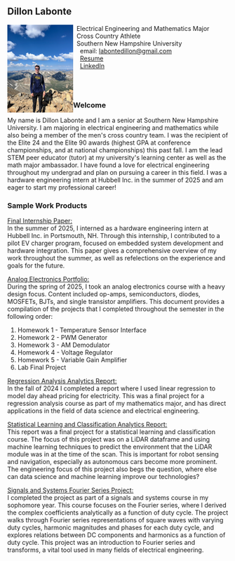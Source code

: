 ## Dillon Labonte

<img src="SiteFiles/github_page_pfp.jpeg" align="left" width=150>&nbsp; Electrical Engineering and Mathematics Major<br/>
&nbsp; Cross Country Athlete <br/>
&nbsp; Southern New Hampshire University <br/>
&nbsp; &nbsp; email: labontedillon@gmail.com<br/>
&nbsp; &nbsp; <a href="https://labontedillon26.github.io/SiteFiles/Resume/Fall24Resume.pdf" target="_blank">Resume</a> <br/>
&nbsp; &nbsp; <a href="https://www.linkedin.com/in/dillon-labonte-b55299290/" target="_blank">LinkedIn</a>

<br/>
<br/>

### Welcome

My name is Dillon Labonte and I am a senior at Southern New Hampshire University. I am majoring in electrical engineering and mathematics while also being a member of the men's cross country team. I was the recipient of the Elite 24 and the Elite 90 awards (highest GPA at conference championships, and at national championships) this past fall. I am the lead STEM peer educator (tutor) at my university's learning center as well as the math major ambassador. I have found a love for electrical engineering throughout my undergrad and plan on pursuing a career in this field. I was a hardware engineering intern at Hubbell Inc. in the summer of 2025 and am eager to start my professional career!

### Sample Work Products

<a href="https://labontedillon26.github.io/SiteFiles/EG490_Final_Paper.pdf" target="_blank"><u>Final Internship Paper:</u></a> <br/>
In the summer of 2025, I interned as a hardware engineering intern at Hubbell Inc. in Portsmouth, NH. Through this internship, I contributed to a pilot EV charger program, focused on embedded system development and hardware integration. This paper gives a comprehensive overview of my work throughout the summer, as well as refelections on the experience and goals for the future.

<a href="https://labontedillon26.github.io/SiteFiles/AnalogElectronicsPortfolio.pdf" target="_blank"><u>Analog Electronics Portfolio:</u></a> <br/>
During the spring of 2025, I took an analog electronics course with a heavy design focus. Content included op-amps, semiconductors, diodes, MOSFETs, BJTs, and single transistor amplifiers. This document provides a compilation of the projects that I completed throughout the semester in the following order:

<ol>
  <li>Homework 1 - Temperature Sensor Interface</li>
  <li>Homework 2 - PWM Generator</li>
  <li>Homework 3 - AM Demodulator</li>
  <li>Homework 4 - Voltage Regulator</li>
  <li>Homework 5 - Variable Gain Amplifier</li>
  <li>Lab Final Project</li>
</ol>

<a href="https://labontedillon26.github.io/MAT300/Analytics_Report.html" target="_blank"><u>Regression Analysis Analytics Report:</u></a> <br/> 
In the fall of 2024 I completed a report where I used linear regression to model day ahead pricing for electricity. This was a final project for a regression analysis course as part of my mathematics major, and has direct applications in the field of data science and electrical engineering. 

<a href="https://labontedillon26.github.io/MAT434StatisticalLearning/FinalProjectFiles/FinalProjectAnalyticsReport.html" target="_blank"><u>Statistical Learning and Classification Analytics Report:</u></a> <br/> 
This report was a final project for a statistical learning and classification course. The focus of this project was on a LiDAR dataframe and using machine learning techniques to predict the environment that the LiDAR module was in at the time of the scan. This is important for robot sensing and navigation, especially as autonomous cars become more prominent. The engineering focus of this project also begs the question, where else can data science and machine learning improve our technologies?

<a href="https://labontedillon26.github.io/SiteFiles/EE201_Project2.pdf" target="_blank"><u>Signals and Systems Fourier Series Project:</u></a> <br/>
I completed the project as part of a signals and systems course in my sophomore year. This course focuses on the Fourier series, where I derived the complex coefficients analytically as a function of duty cycle. The project walks through Fourier series representations of square waves with varying duty cycles, harmonic magnitudes and phases for each duty cycle, and explores relations between DC components and harmonics as a function of duty cycle. This project was an introduction to Fourier series and transforms, a vital tool used in many fields of electrical engineering.
